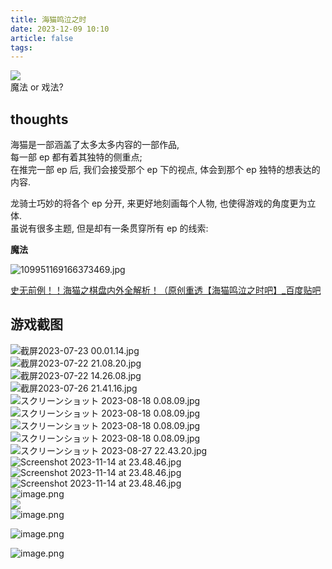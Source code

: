 ```yaml
---
title: 海猫鸣泣之时
date: 2023-12-09 10:10
article: false
tags:
---
```


![](http://oss.naglfar28.com/naglfar28/202312091018567.jpeg)  
魔法 or 戏法?

## thoughts

海猫是一部涵盖了太多太多内容的一部作品,  
每一部 ep 都有着其独特的侧重点;  
在推完一部 ep 后, 我们会接受那个 ep 下的视点, 体会到那个 ep 独特的想表达的内容.

龙骑士巧妙的将各个 ep 分开, 来更好地刻画每个人物, 也使得游戏的角度更为立体.  
虽说有很多主题, 但是却有一条贯穿所有 ep 的线索:

**魔法**

![109951169166373469.jpg](http://oss.naglfar28.com/naglfar28/202312241809836.jpeg)

[史无前例！！海猫之棋盘内外全解析！（原创重透【海猫鸣泣之时吧】\_百度贴吧](https://tieba.baidu.com/p/1317984576?pn=1)

## 游戏截图

![截屏2023-07-23 00.01.14.jpg](http://oss.naglfar28.com/naglfar28/202312091018154.jpg)  
![截屏2023-07-22 21.08.20.jpg](http://oss.naglfar28.com/naglfar28/202312091018420.jpg)  
![截屏2023-07-22 14.26.08.jpg](http://oss.naglfar28.com/naglfar28/202312091018296.jpg)  
![截屏2023-07-26 21.41.16.jpg](http://oss.naglfar28.com/naglfar28/202312091021581.jpg)  
![スクリーンショット 2023-08-18 0.08.09.jpg](http://oss.naglfar28.com/naglfar28/202312091021605.jpg)  
![スクリーンショット 2023-08-18 0.08.09.jpg](http://oss.naglfar28.com/naglfar28/202312091021606.jpg)  
![スクリーンショット 2023-08-18 0.08.09.jpg](http://oss.naglfar28.com/naglfar28/202312091021607.jpg)  
![スクリーンショット 2023-08-18 0.08.09.jpg](http://oss.naglfar28.com/naglfar28/202312091021608.jpg)  
![スクリーンショット 2023-08-27 22.43.20.jpg](http://oss.naglfar28.com/naglfar28/202312091022506.jpg)  
![Screenshot 2023-11-14 at 23.48.46.jpg](http://oss.naglfar28.com/naglfar28/202312091022314.jpg)  
![Screenshot 2023-11-14 at 23.48.46.jpg](http://oss.naglfar28.com/naglfar28/202312091022316.jpg)  
![Screenshot 2023-11-14 at 23.48.46.jpg](http://oss.naglfar28.com/naglfar28/202312091022317.jpg)  
![image.png](http://oss.naglfar28.com/naglfar28/202312091101148.png)  
<img src="http://oss.naglfar28.com/naglfar28/202312091101148.png"/>  
![image.png](http://oss.naglfar28.com/naglfar28/202312091114410.png)

![image.png](http://oss.naglfar28.com/naglfar28/202312091116360.png)

![image.png](http://oss.naglfar28.com/naglfar28/202312241815688.png)
